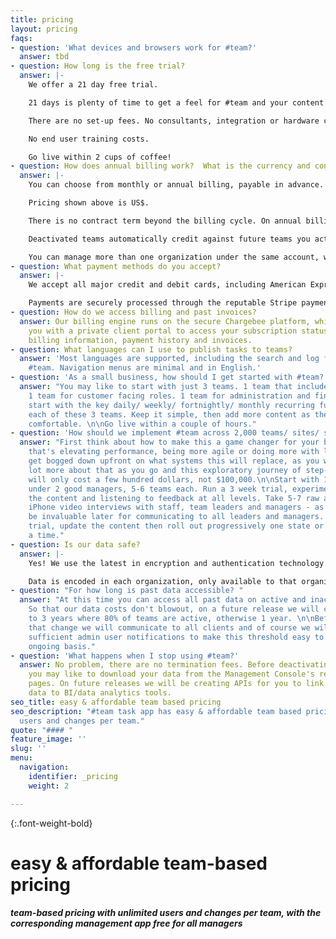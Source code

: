 ```yaml
---
title: pricing
layout: pricing
faqs:
- question: 'What devices and browsers work for #team?'
  answer: tbd
- question: How long is the free trial?
  answer: |-
    We offer a 21 day free trial.

    21 days is plenty of time to get a feel for #team and your content organized.

    There are no set-up fees. No consultants, integration or hardware costs.

    No end user training costs.

    Go live within 2 cups of coffee!
- question: How does annual billing work?  What is the currency and contract term?
  answer: |-
    You can choose from monthly or annual billing, payable in advance.  Annual pricing is discounted 17-22% on monthly pricing.

    Pricing shown above is US$.

    There is no contract term beyond the billing cycle. On annual billing, your active teams are billed annually in advance. As you activate more teams in #team, these are billed pro-rata for the balance of the year, so you can easily manage all of your teams to one annual billing cycle.

    Deactivated teams automatically credit against future teams you activate on the #team.

    You can manage more than one organization under the same account, with different billing and payment methods per organization. You can run more than one brand per organization.
- question: What payment methods do you accept?
  answer: |-
    We accept all major credit and debit cards, including American Express, Visa, Mastercard and Diners Club.

    Payments are securely processed through the reputable Stripe payment gateway. Our billing engine runs on the secure Chargebee platform, which provides you with a client portal to access your subscription status, payment methods, billing information, payment history and invoices.
- question: How do we access billing and past invoices?
  answer: Our billing engine runs on the secure Chargebee platform, which provides
    you with a private client portal to access your subscription status, payment methods,
    billing information, payment history and invoices.
- question: What languages can I use to publish tasks to teams?
  answer: 'Most languages are supported, including the search and log features within
    #team. Navigation menus are minimal and in English.'
- question: 'As a small business, how should I get started with #team? '
  answer: "You may like to start with just 3 teams. 1 team that includes everyone.
    1 team for customer facing roles. 1 team for administration and finance. First
    start with the key daily/ weekly/ fortnightly/ monthly recurring functions of
    each of these 3 teams. Keep it simple, then add more content as the teams get
    comfortable. \n\nGo live within a couple of hours."
- question: 'How should we implement #team across 2,000 teams/ sites/ stores?  '
  answer: "First think about how to make this a game changer for your business - whether
    that's elevating performance, being more agile or doing more with less. \n\nDon't
    get bogged down upfront on what systems this will replace, as you will learn a
    lot more about that as you go and this exploratory journey of step-change innovation
    will only cost a few hundred dollars, not $100,000.\n\nStart with 10-12 teams
    under 2 good managers, 5-6 teams each. Run a 3 week trial, experimenting with
    the content and listening to feedback at all levels. Take 5-7 raw authentic quick
    iPhone video interviews with staff, team leaders and managers - as these will
    be invaluable later for communicating to all leaders and managers. Evaluate the
    trial, update the content then roll out progressively one state or country at
    a time."
- question: Is our data safe?
  answer: |-
    Yes! We use the latest in encryption and authentication technology.

    Data is encoded in each organization, only available to that organization and its users. Data hosting is with Linode, which we found to provide the fastest end user experience.
- question: "​For how long is past data accessible? "
  answer: "At this time you can access all past data on active and inactive teams.
    So that our data costs don't blowout, on a future release we will change this
    to 3 years where 80% of teams are active, otherwise 1 year. \n\nBefore making
    that change we will communicate to all clients and of course we will put in place
    sufficient admin user notifications to make this threshold easy to manage on an
    ongoing basis."
- question: 'What happens when I stop using #team?'
  answer: No problem, there are no termination fees. Before deactivating your account
    you may like to download your data from the Management Console's results and logs
    pages. On future releases we will be creating APIs for you to link your task app
    data to BI/data analytics tools.
seo_title: easy & affordable team based pricing
seo_description: "#team task app has easy & affordable team based pricing, with unlimited
  users and changes per team."
quote: "#### "
feature_image: ''
slug: ''
menu:
  navigation:
    identifier: _pricing
    weight: 2

---
```

{:.font-weight-bold}

# easy & affordable team-based pricing

##### team-based pricing with unlimited users and changes per team, with the corresponding management app free for all managers